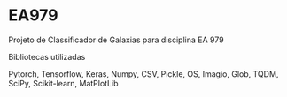 # EA979
Projeto de Classificador de Galaxias para disciplina EA 979


Bibliotecas utilizadas

Pytorch, Tensorflow, Keras, Numpy, CSV, Pickle, OS, Imagio, Glob, TQDM, SciPy, Scikit-learn, MatPlotLib